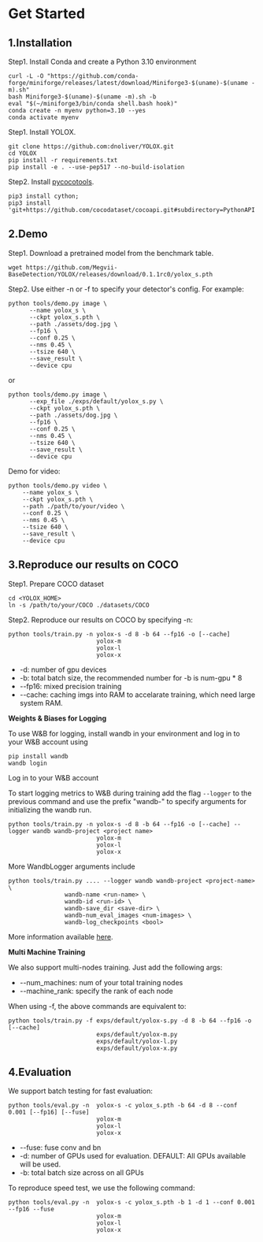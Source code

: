 
# Get Started

## 1.Installation

Step1. Install Conda and create a Python 3.10 environment

```shell
curl -L -O "https://github.com/conda-forge/miniforge/releases/latest/download/Miniforge3-$(uname)-$(uname -m).sh"
bash Miniforge3-$(uname)-$(uname -m).sh -b
eval "$(~/miniforge3/bin/conda shell.bash hook)"
conda create -n myenv python=3.10 --yes
conda activate myenv
```

Step1. Install YOLOX.

```shell
git clone https://github.com:dnoliver/YOLOX.git
cd YOLOX
pip install -r requirements.txt
pip install -e . --use-pep517 --no-build-isolation
```

Step2. Install [pycocotools](https://github.com/cocodataset/cocoapi).

```shell
pip3 install cython;
pip3 install 'git+https://github.com/cocodataset/cocoapi.git#subdirectory=PythonAPI'
```

## 2.Demo

Step1. Download a pretrained model from the benchmark table.

```shell
wget https://github.com/Megvii-BaseDetection/YOLOX/releases/download/0.1.1rc0/yolox_s.pth
```

Step2. Use either -n or -f to specify your detector's config. For example:

```shell
python tools/demo.py image \
      --name yolox_s \
      --ckpt yolox_s.pth \
      --path ./assets/dog.jpg \
      --fp16 \
      --conf 0.25 \
      --nms 0.45 \
      --tsize 640 \
      --save_result \
      --device cpu
```
or

```shell
python tools/demo.py image \
      --exp_file ./exps/default/yolox_s.py \
      --ckpt yolox_s.pth \
      --path ./assets/dog.jpg \
      --fp16 \
      --conf 0.25 \
      --nms 0.45 \
      --tsize 640 \
      --save_result \
      --device cpu
```

Demo for video:

```shell
python tools/demo.py video \
    --name yolox_s \
    --ckpt yolox_s.pth \
    --path ./path/to/your/video \
    --conf 0.25 \
    --nms 0.45 \
    --tsize 640 \
    --save_result \
    --device cpu
```

## 3.Reproduce our results on COCO

Step1. Prepare COCO dataset
```shell
cd <YOLOX_HOME>
ln -s /path/to/your/COCO ./datasets/COCO
```

Step2. Reproduce our results on COCO by specifying -n:

```shell
python tools/train.py -n yolox-s -d 8 -b 64 --fp16 -o [--cache]
                         yolox-m
                         yolox-l
                         yolox-x
```
* -d: number of gpu devices
* -b: total batch size, the recommended number for -b is num-gpu * 8
* --fp16: mixed precision training
* --cache: caching imgs into RAM to accelarate training, which need large system RAM.

**Weights & Biases for Logging**

To use W&B for logging, install wandb in your environment and log in to your W&B account using

```shell
pip install wandb
wandb login
```

Log in to your W&B account

To start logging metrics to W&B during training add the flag `--logger` to the previous command and use the prefix "wandb-" to specify arguments for initializing the wandb run.

```shell
python tools/train.py -n yolox-s -d 8 -b 64 --fp16 -o [--cache] --logger wandb wandb-project <project name>
                         yolox-m
                         yolox-l
                         yolox-x
```

More WandbLogger arguments include

```shell
python tools/train.py .... --logger wandb wandb-project <project-name> \
                wandb-name <run-name> \
                wandb-id <run-id> \
                wandb-save_dir <save-dir> \
                wandb-num_eval_images <num-images> \
                wandb-log_checkpoints <bool>
```

More information available [here](https://docs.wandb.ai/guides/integrations/other/yolox).

**Multi Machine Training**

We also support multi-nodes training. Just add the following args:
* --num\_machines: num of your total training nodes
* --machine\_rank: specify the rank of each node

When using -f, the above commands are equivalent to:

```shell
python tools/train.py -f exps/default/yolox-s.py -d 8 -b 64 --fp16 -o [--cache]
                         exps/default/yolox-m.py
                         exps/default/yolox-l.py
                         exps/default/yolox-x.py
```

## 4.Evaluation

We support batch testing for fast evaluation:

```shell
python tools/eval.py -n  yolox-s -c yolox_s.pth -b 64 -d 8 --conf 0.001 [--fp16] [--fuse]
                         yolox-m
                         yolox-l
                         yolox-x
```
* --fuse: fuse conv and bn
* -d: number of GPUs used for evaluation. DEFAULT: All GPUs available will be used.
* -b: total batch size across on all GPUs

To reproduce speed test, we use the following command:
```shell
python tools/eval.py -n  yolox-s -c yolox_s.pth -b 1 -d 1 --conf 0.001 --fp16 --fuse
                         yolox-m
                         yolox-l
                         yolox-x
```
